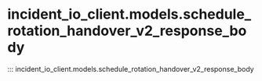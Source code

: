 # incident_io_client.models.schedule_rotation_handover_v2_response_body

::: incident_io_client.models.schedule_rotation_handover_v2_response_body

